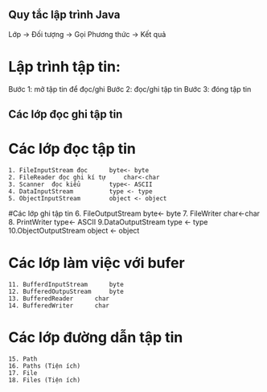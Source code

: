 ## Quy tắc lập trình Java 
Lớp -> Đối tượng -> Gọi Phương thức -> Kết quả

# Lập trình tập tin: 
Bước 1: mở tập tin để đọc/ghi
Bước 2: đọc/ghi tập tin
Bước 3: đóng tập tin

## Các lớp đọc ghi tập tin 
# Các lớp đọc tập tin
	1. FileInputStream đọc 		byte<- byte
	2. FileReader đọc ghi kí tự 	char<-char
	3. Scanner  đọc kiểu 		type<- ASCII
	4. DataInputStream  		type <- type
	5. ObjectInputStream 		object <- object  
#Các lớp ghi tập tin 
	6. FileOutputStream 		byte<- byte
	7. FileWriter 			char<-char
	8. PrintWriter 			type<- ASCII
	9.DataOutputStream 		type <- type
	10.ObjectOutputStream 		object <- object  

# Các lớp làm việc với bufer
	11. BufferdInputStream 		byte
	12. BufferedOutpuStream 	byte
	13. BufferedReader		char
	14. BufferedWriter		char
	
# Các lớp đường dẫn tập tin
	15. Path
	16. Paths (Tiện ích)
	17. File 
	18. Files (Tiện ích)

